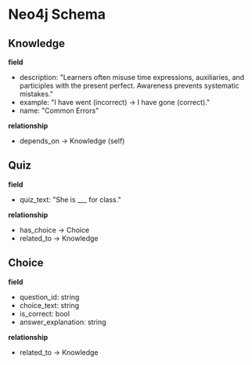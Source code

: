 # Neo4j Schema

## Knowledge

**field**

- description: "Learners often misuse time expressions, auxiliaries, and participles with the present perfect. Awareness prevents systematic mistakes."
- example: "I have went (incorrect) → I have gone (correct)."
- name: "Common Errors"

**relationship**

- depends_on -> Knowledge (self)

## Quiz

**field**

- quiz_text: "She is \_\_\_ for class."

**relationship**

- has_choice -> Choice
- related_to -> Knowledge

## Choice

**field**

- question_id: string
- choice_text: string
- is_correct: bool
- answer_explanation: string

**relationship**

- related_to -> Knowledge
